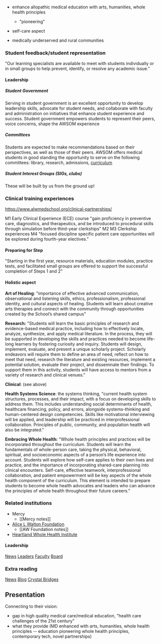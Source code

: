 - enhance allopathic medical education with arts, humanities, whole health principles
	- "pioneering"
- self-care aspect

- medically underserved and rural communities

### Student feedback/student representation
"Our learning specialists are available to meet with students individually or in small groups to help prevent, identify, or resolve any academic issue."

#### Leadership
##### Student Government
Serving in student government is an excellent opportunity to develop leadership skills, advocate for student needs, and collaborate with faculty and administration on initiatives that enhance student experience and success. Student government empowers students to represent their peers, voice concerns, shape the AWSOM experience

##### Committees
Students are expected to make recommendations based on their perspectives, as well as those of their peers. AWSOM offers medical students in good standing the opportunity to serve on the following committees: library, research, admissions, [curriculum](https://alwmedschool.org/education/curriculum/)

##### Student Interest Groups (SIGs, clubs)
These will be built by us from the ground up!
### Clinical training experiences
<https://www.alwmedschool.org/clinical-partnerships/>

M1
	Early Clinical Experience (ECE) course
		"gain proficiency in preventive care, diagnostics, and therapeutics, and be introduced to procedural skills through simulation before third-year clerkships"
M2
M3
	Clerkship experiences
M4
	"focused discipline specific patient care opportunities will be explored during fourth-year electives."
#### Preparing for Step
"Starting in the first year, resource materials, education modules, practice tests, and facilitated small groups are offered to support the successful completion of Steps 1 and 2"

#### Holistic aspect
**Art of Healing**: "importance of effective advanced communication, observational and listening skills, ethics, professionalism, professional identity, and cultural aspects of healing. Students will learn about creative arts therapies and connect with the community through opportunities created by the School’s shared campus"

**Research:** "Students will learn the basic principles of research and evidence-based medical practice, including how to effectively locate, analyze, synthesize, and apply medical literature. In the process, they will be supported in developing the skills and practices needed to become life-long learners by fostering curiosity and inquiry. Students will design, implement, evaluate, and present a unique scholarly project. Scholarly endeavors will require them to define an area of need, reflect on how to meet that need, research the literature and existing resources, implement a potential solution, evaluate their project, and disseminate their findings. To support them in this activity, students will have access to mentors from a variety of research and clinical venues."

**Clinical**: (see above)

**Health Systems Science**: the systems thinking, "current health system structures, processes, and their impact, with a focus on developing skills to address them. This includes understanding social determinants of health, healthcare financing, policy, and errors, alongside systems-thinking and human-centered design competencies. Skills like motivational interviewing will be applied, and leadership will be practiced in interprofessional collaboration. Principles of public, community, and population health will also be integrated."

**Embracing Whole Health:** "Whole health principles and practices will be incorporated throughout the curriculum. Students will learn the fundamentals of whole-person care, taking the physical, behavioral, spiritual, and socioeconomic aspects of a person’s life experience into account. Students will explore how self-care applies to their own lives and practice, and the importance of incorporating shared-care planning into clinical encounters. Self-care, effective teamwork, interprofessional collaboration, and patient empowerment will be key aspects of the whole health component of the curriculum. This element is intended to prepare students to become whole health advocates and leaders who can advance the principles of whole health throughout their future careers."
### Related institutions
- Mercy
	- [[Mercy notes]]
- [Alice L Walton Foundation](https://alicelwaltonfoundation.org/news_post/alwf-mercy-hwhi-cleveland-clinic/)
	- [[AW Foundation notes]]
- [Heartland Whole Health Institute](https://www.heartlandwholehealth.org/)
#### Leadership
[News](https://www.alwmedschool.org/about/news/>)
[Leaders](https://www.alwmedschool.org/about/leadership/)
[Faculty](https://www.alwmedschool.org/about/faculty/)
[Board](https://www.alwmedschool.org/about/board-of-directors/)

### Extra reading
[News](https://www.alwmedschool.org/about/news/>)
[Blog](https://www.alwmedschool.org/blog/)
[Crystal Bridges](https://crystalbridges.org/)
## Presentation
Connecting to their vision:
- gap in high quality medical care/medical education, "health care challenges of the 21st century"
- what they provide (MD enhanced with arts, humanities, whole health principles -- education pioneering whole health principles, contemporary tech, novel partnerships)




